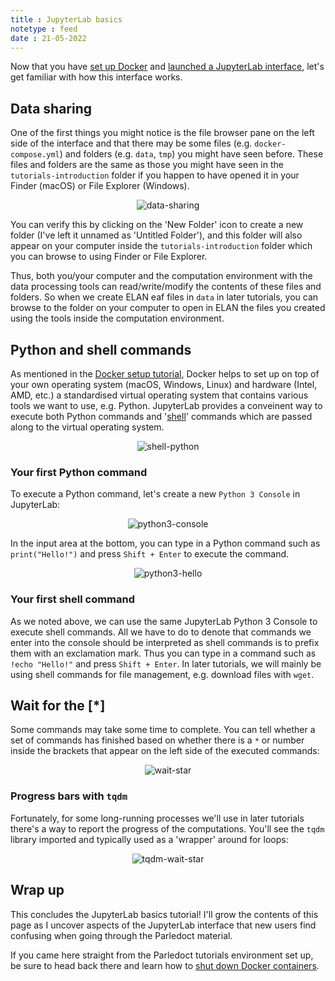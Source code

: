 ```yaml
---
title : JupyterLab basics
notetype : feed
date : 21-05-2022
---
```


Now that you have [set up Docker](environment-setup-with-docker) and [launched a JupyterLab interface](parledoct-tutorials-environment), let's get familiar with how this interface works.

## Data sharing

One of the first things you might notice is the file browser pane on the left side of the interface and that there may be some files (e.g. `docker-compose.yml`) and folders (e.g. `data`, `tmp`) you might have seen before. These files and folders are the same as those you might have seen in the `tutorials-introduction` folder if you happen to have opened it in your Finder (macOS) or File Explorer (Windows).

<p style="text-align:center">
    <img alt="data-sharing" src="https://user-images.githubusercontent.com/9938298/169670857-338e7d0d-8391-445d-90e1-6448a84ee26f.png">
</p>

You can verify this by clicking on the 'New Folder' icon to create a new folder (I've left it unnamed as 'Untitled Folder'), and this folder will also appear on your computer inside the `tutorials-introduction` folder which you can browse to using Finder or File Explorer.

Thus, both you/your computer and the computation environment with the data processing tools can read/write/modify the contents of these files and folders. So when we create ELAN eaf files in `data` in later tutorials, you can browse to the folder on your computer to open in ELAN the files you created using the tools inside the computation environment.

## Python and shell commands

As mentioned in the [Docker setup tutorial](environment-setup-with-docker), Docker helps to set up on top of your own operating system (macOS, Windows, Linux) and hardware (Intel, AMD, etc.) a standardised virtual operating system that contains various tools we want to use, e.g. Python.
JupyterLab provides a conveinent way to execute both Python commands and '[shell](https://datacarpentry.org/shell-genomics/01-introductionduction/)' commands which are passed along to the virtual operating system.

<p style="text-align:center">
    <img alt="shell-python" src="https://user-images.githubusercontent.com/9938298/169671681-5e3106ad-bd48-4580-99b5-22e6c545529d.png">
</p>

### Your first Python command

To execute a Python command, let's create a new `Python 3 Console` in JupyterLab:

<p style="text-align:center">
    <img alt="python3-console" src="https://user-images.githubusercontent.com/9938298/169671440-79d010d4-d9bc-47cd-b150-b98d32d802cb.png">
</p>

In the input area at the bottom, you can type in a Python command such as `print("Hello!")` and press `Shift + Enter` to execute the command.

<p style="text-align:center">
    <img alt="python3-hello" src="https://user-images.githubusercontent.com/9938298/169671555-6f44c5e7-9148-438a-85ff-f22bbe172ca1.png">
</p>

### Your first shell command

As we noted above, we can use the same JupyterLab Python 3 Console to execute shell commands. All we have to do to denote that commands we enter into the console should be interpreted as shell commands is to prefix them with an exclamation mark. Thus you can type in a command such as `!echo "Hello!"` and press `Shift + Enter`. In later tutorials, we will mainly be using shell commands for file management, e.g. download files with `wget`.

## Wait for the [*]

Some commands may take some time to complete. You can tell whether a set of commands has finished based on whether there is a `*` or number inside the brackets that appear on the left side of the executed commands:

<p style="text-align:center">
    <img alt="wait-star" src="https://user-images.githubusercontent.com/9938298/169709306-248f3a73-4764-4556-8c4b-75b2e10ea658.png">
</p>

### Progress bars with `tqdm`

Fortunately, for some long-running processes we'll use in later tutorials there's a way to report the progress of the computations. You'll see the `tqdm` library imported and typically used as a 'wrapper' around for loops:

<p style="text-align:center">
    <img alt="tqdm-wait-star" src="https://user-images.githubusercontent.com/9938298/169709465-30f9ef1f-0091-44af-b8d5-1ab2ffe1ff95.png">
</p>

## Wrap up

This concludes the JupyterLab basics tutorial! I'll grow the contents of this page as I uncover aspects of the JupyterLab interface that new users find confusing when going through the Parledoct material. 

If you came here straight from the Parledoct tutorials environment set up, be sure to head back there and learn how to [shut down Docker containers](parledoct-tutorials-environment#shut-down-environment).
